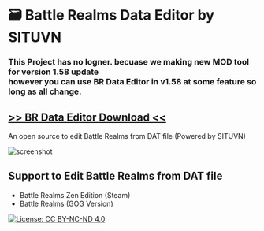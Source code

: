 # 🗃️ Battle Realms Data Editor by SITUVN

### This Project has no logner. becuase we making new MOD tool for version 1.58 update <br>however you can use BR Data Editor in v1.58 at some feature so long as all change.

## [>> BR Data Editor Download <<](https://github.com/KravitzMC/KravitzMC.github.io/raw/main/Battle%20Realms%20Data%20Editor%20X1.0.7z)

An open source to edit Battle Realms from DAT file (Powered by SITUVN)

![screenshot](https://github.com/KravitzMC/KravitzMC.github.io/blob/main/screensample.png?raw=true")


## Support to Edit Battle Realms from DAT file

- Battle Realms Zen Edition (Steam)
- Battle Realms (GOG Version)

[![License: CC BY-NC-ND 4.0](https://licensebuttons.net/l/by-nc-sa/3.0/88x31.png)](https://creativecommons.org/licenses/by-sa/4.0/)
